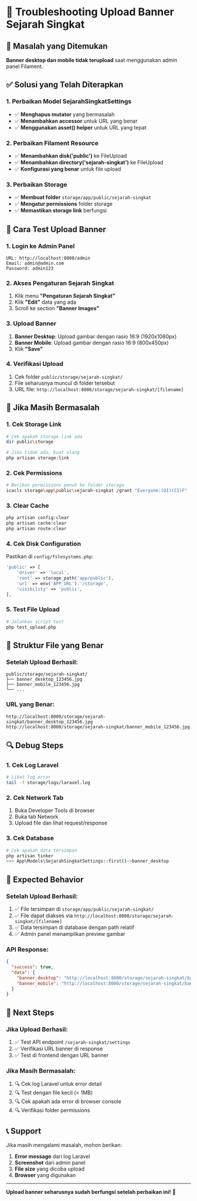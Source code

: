 # 🔧 Troubleshooting Upload Banner Sejarah Singkat

## 🎯 Masalah yang Ditemukan

**Banner desktop dan mobile tidak terupload** saat menggunakan admin panel Filament.

## ✅ Solusi yang Telah Diterapkan

### **1. Perbaikan Model SejarahSingkatSettings**
- ✅ **Menghapus mutator** yang bermasalah
- ✅ **Menambahkan accessor** untuk URL yang benar
- ✅ **Menggunakan asset() helper** untuk URL yang tepat

### **2. Perbaikan Filament Resource**
- ✅ **Menambahkan disk('public')** ke FileUpload
- ✅ **Menambahkan directory('sejarah-singkat')** ke FileUpload
- ✅ **Konfigurasi yang benar** untuk file upload

### **3. Perbaikan Storage**
- ✅ **Membuat folder** `storage/app/public/sejarah-singkat`
- ✅ **Mengatur permissions** folder storage
- ✅ **Memastikan storage link** berfungsi

## 🔧 Cara Test Upload Banner

### **1. Login ke Admin Panel**
```
URL: http://localhost:8000/admin
Email: admin@admin.com
Password: admin123
```

### **2. Akses Pengaturan Sejarah Singkat**
1. Klik menu **"Pengaturan Sejarah Singkat"**
2. Klik **"Edit"** data yang ada
3. Scroll ke section **"Banner Images"**

### **3. Upload Banner**
1. **Banner Desktop**: Upload gambar dengan rasio 16:9 (1920x1080px)
2. **Banner Mobile**: Upload gambar dengan rasio 16:9 (800x450px)
3. Klik **"Save"**

### **4. Verifikasi Upload**
1. Cek folder `public/storage/sejarah-singkat/`
2. File seharusnya muncul di folder tersebut
3. URL file: `http://localhost:8000/storage/sejarah-singkat/[filename]`

## 🚨 Jika Masih Bermasalah

### **1. Cek Storage Link**
```bash
# Cek apakah storage link ada
dir public\storage

# Jika tidak ada, buat ulang
php artisan storage:link
```

### **2. Cek Permissions**
```bash
# Berikan permissions penuh ke folder storage
icacls storage\app\public\sejarah-singkat /grant "Everyone:(OI)(CI)F"
```

### **3. Clear Cache**
```bash
php artisan config:clear
php artisan cache:clear
php artisan route:clear
```

### **4. Cek Disk Configuration**
Pastikan di `config/filesystems.php`:
```php
'public' => [
    'driver' => 'local',
    'root' => storage_path('app/public'),
    'url' => env('APP_URL').'/storage',
    'visibility' => 'public',
],
```

### **5. Test File Upload**
```bash
# Jalankan script test
php test_upload.php
```

## 📁 Struktur File yang Benar

### **Setelah Upload Berhasil:**
```
public/storage/sejarah-singkat/
├── banner_desktop_123456.jpg
├── banner_mobile_123456.jpg
└── ...
```

### **URL yang Benar:**
```
http://localhost:8000/storage/sejarah-singkat/banner_desktop_123456.jpg
http://localhost:8000/storage/sejarah-singkat/banner_mobile_123456.jpg
```

## 🔍 Debug Steps

### **1. Cek Log Laravel**
```bash
# Lihat log error
tail -f storage/logs/laravel.log
```

### **2. Cek Network Tab**
1. Buka Developer Tools di browser
2. Buka tab Network
3. Upload file dan lihat request/response

### **3. Cek Database**
```bash
# Cek apakah data tersimpan
php artisan tinker
>>> App\Models\SejarahSingkatSettings::first()->banner_desktop
```

## 🎯 Expected Behavior

### **Setelah Upload Berhasil:**
1. ✅ File tersimpan di `storage/app/public/sejarah-singkat/`
2. ✅ File dapat diakses via `http://localhost:8000/storage/sejarah-singkat/[filename]`
3. ✅ Data tersimpan di database dengan path relatif
4. ✅ Admin panel menampilkan preview gambar

### **API Response:**
```json
{
  "success": true,
  "data": {
    "banner_desktop": "http://localhost:8000/storage/sejarah-singkat/banner_desktop_123456.jpg",
    "banner_mobile": "http://localhost:8000/storage/sejarah-singkat/banner_mobile_123456.jpg"
  }
}
```

## 🚀 Next Steps

### **Jika Upload Berhasil:**
1. ✅ Test API endpoint `/sejarah-singkat/settings`
2. ✅ Verifikasi URL banner di response
3. ✅ Test di frontend dengan URL banner

### **Jika Masih Bermasalah:**
1. 🔍 Cek log Laravel untuk error detail
2. 🔍 Test dengan file kecil (< 1MB)
3. 🔍 Cek apakah ada error di browser console
4. 🔍 Verifikasi folder permissions

## 📞 Support

Jika masih mengalami masalah, mohon berikan:
1. **Error message** dari log Laravel
2. **Screenshot** dari admin panel
3. **File size** yang dicoba upload
4. **Browser** yang digunakan

---

**Upload banner seharusnya sudah berfungsi setelah perbaikan ini!** 🚀 